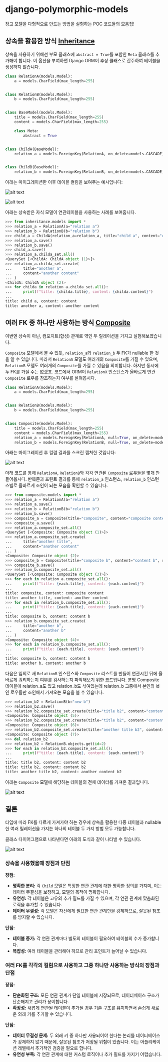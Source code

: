 # django-polymorphic-models

장고 모델을 다형적으로 만드는 방법을 실험하는 POC 코드들의 모음집!

## 상속을 활용한 방식 [Inheritance](./inheritance/)

상속을 사용하기 위해선 부모 클래스에 `abstract = True`를 포함한 `Meta` 클래스를 추가해야 합니다.
이 옵션을 부여하면 Django ORM이 추상 클래스로 간주하여 테이블을 생성하지 않습니다.

```python
class RelationA(models.Model):
    a = models.CharField(max_length=255)


class RelationB(models.Model):
    b = models.CharField(max_length=255)


class BaseModel(models.Model):
    title = models.CharField(max_length=255)
    content = models.CharField(max_length=255)

    class Meta:
        abstract = True


class ChildA(BaseModel):
    relation_a = models.ForeignKey(RelationA, on_delete=models.CASCADE)


class ChildB(BaseModel):
    relation_b = models.ForeignKey(RelationB, on_delete=models.CASCADE)
```

아래는 마이그레이션한 이후 테이블 컬럼을 보여주는 예시입니다:

![alt text](<static/Screenshot 2024-08-12 at 23.14.24.png>)

![alt text](<static/Screenshot 2024-08-12 at 23.14.37.png>)

아래는 상속받은 자식 모델이 연관테이블을 사용하는 사례를 보여줍니다.

```python
>>> from inheritance.models import *
>>> relation_a = RelationA(a="relation a")
>>> relation_b = RelationB(b="relation b")
>>> child_a = ChildA(relation_a=relation_a, title="child a", content="content")
>>> relation_a.save()
>>> relation_b.save()
>>> child_a.save()
>>> relation_a.childa_set.all()
<QuerySet [<ChildA: ChildA object (1)>]>
>>> relation_a.childa_set.create(
...     title="another a",
...     content="another content"
... )
<ChildA: ChildA object (2)>
>>> for childa in relation_a.childa_set.all():
...     print(f"title: {childa.title}, content: {childa.content}")
...
title: child a, content: content
title: another a, content: another content
```

## 여러 FK 중 하나만 사용하는 방식 [Composite](./composite/)

이번엔 상속이 아닌, 컴포지트(합성) 관계로 엮인 두 릴레이션을 가지고 실험해보겠습니다.

`Composite` 모델에서 볼 수 있듯, `relation_a`와 `relation_b` 두 FK가 nullable
한 것을 알 수 있습니다. 따라서 `RelationA` 모델도 여러개의 `Composite`를 가질 수 있으며,
`RelationB` 모델도 여러개의 `Composite`를 가질 수 있음을 의미합니다. 하지만 동시에 두 FK를
가질 수는 없겠죠. 코드에서 ORM이 `RelationX` 인스턴스가 올바르게 연관 `Composite` 로우를
참조하는지 여부를 살펴봅시다.

```python
class RelationA(models.Model):
    a = models.CharField(max_length=255)


class RelationB(models.Model):
    b = models.CharField(max_length=255)


class Composite(models.Model):
    title = models.CharField(max_length=255)
    content = models.CharField(max_length=255)
    relation_a = models.ForeignKey(RelationA, null=True, on_delete=models.CASCADE)
    relation_b = models.ForeignKey(RelationB, null=True, on_delete=models.CASCADE)
```

아래는 마이그레이션 후 컬럼 결과를 스크린 캡쳐한 것입니다:

![alt text](<static/Screenshot 2024-08-12 at 23.27.01.png>)

아래 코드를 통해 `RelationA`, `RelationB`와 각각 연관된 `Composite` 로우들을 몇개 만들어봅시다.
반복문과 프린트 결과를 통해 `relation_a` 인스턴스, `relation_b` 인스턴스별로 올바르게 조인이 되는
모습을 확인할 수 있습니다.

```python
>>> from composite.models import *
>>> relation_a = RelationA(a="relation a")
>>> relation_a.save()
>>> relation_b = RelationB(b="relation b")
>>> relation_b.save()
>>> composite_a = Composite(title="composite", content="composite content", relation_a=relation_a)
>>> composite_a.save()
>>> relation_a.composite_set.all()
<QuerySet [<Composite: Composite object (1)>]>
>>> relation_a.composite_set.create(
...     title="another title",
...     content="another content"
... )
<Composite: Composite object (2)>
>>> composite_b = Composite(title="composite b", content="content b", relation_b=relation_b)
>>> composite_b.save()
>>> relation_b.composite_set.all()
<QuerySet [<Composite: Composite object (3)>]>
>>> for each in relation_a.composite_set.all():
...     print(f"title: {each.title}, content: {each.content}")
...
title: composite, content: composite content
title: another title, content: another content
>>> for each in relation_b.composite_set.all():
...     print(f"title: {each.title}, content: {each.content}")
...
title: composite b, content: content b
>>> relation_b.composite_set.create(
...     title="another b",
...     content="another b"
... )
<Composite: Composite object (4)>
>>> for each in relation_b.composite_set.all():
...     print(f"title: {each.title}, content: {each.content}")
...
title: composite b, content: content b
title: another b, content: another b
```

다음은 임의로 새 `RelationB` 인스턴스와 `Composite` 리스트를 만들어 연관시킨 뒤에
올바르게 쿼리하는지 여부를 검사하는지 파악해보기 위한 코드입니다. 분명 Composite 테이블에
relation_a도 있고 relation_b도 섞여있는데 relation_b 그중에서 본인의 id인 로우들만
조인해서 가져오는 모습을 볼 수 있습니다.

```python
>>> relation_b2 = RelationB(b="new b")
>>> relation_b2.save()
>>> relation_b2.composite_set.create(title="title b2", content="content b2")
<Composite: Composite object (5)>
>>> relation_b2.composite_set.create(title="title b2", content="content b2")
<Composite: Composite object (6)>
>>> relation_b2.composite_set.create(title="another title b2", content="another content b2")
<Composite: Composite object (7)>
>>> del relation_b2
>>> relation_b2 = RelationB.objects.get(id=2)
>>> for each in relation_b2.composite_set.all():
...     print(f"title: {each.title}, content: {each.content}")
...
title: title b2, content: content b2
title: title b2, content: content b2
title: another title b2, content: another content b2
```

아래는 `Composite` 모델에 해당하는 테이블의 전체 데이터를 가져온 결과입니다.

![alt text](<static/Screenshot 2024-08-13 at 00.18.19.png>)

## 결론

타입에 따라 FK를 다르게 가져가야 하는 경우에 상속을 활용한 다중 테이블과 nullable한
여러 릴레이션을 가지는 하나의 테이블 두 가지 방법 모두 가능합니다.

클래스 다이어그램으로 나타낸다면 아래의 도식과 같이 나타낼 수 있습니다.

![alt text](<static/scan - 3.jpg>)

### 상속을 사용했을때 장점과 단점

**장점:**

- **명확한 분리:** 각 `Child` 모델은 특정한 연관 관계에 대한 명확한 정의를 가지며, 이는 데이터 무결성을 보장하고, 모델의 목적이 명확합니다.
- **유연성:** 각 테이블은 고유의 추가 필드를 가질 수 있으며, 각 연관 관계에 맞춤화된 로직을 추가할 수 있습니다.
- **데이터 무결성:** 각 모델은 자신에게 필요한 연관 관계만을 강제하므로, 잘못된 참조를 방지할 수 있습니다.

**단점:**

- **테이블 증가:** 각 연관 관계마다 별도의 테이블이 필요하여 테이블의 수가 증가합니다.
- **복잡성:** 여러 테이블을 관리해야 하므로 관리 포인트가 늘어날 수 있습니다.

### 여러 FK를 각각의 컬럼으로 사용하고 그중 하나만 사용하는 방식의 장점과 단점

**장점:**

- **단순화된 구조:** 모든 연관 관계가 단일 테이블에 저장되므로, 데이터베이스 구조가 단순해지고 관리가 용이합니다.
- **확장성:** 새롭게 연관될 테이블이 추가될 경우 기존 구조를 유지하면서 손쉽게 새로운 외래 키를 추가할 수 있습니다.

**단점:**

- **데이터 무결성 문제:** 두 외래 키 중 하나만 사용되어야 한다는 논리를 데이터베이스가 강제하지 않기 때문에, 잘못된 참조가 저장될 위험이 있습니다. 이는 어플리케이션 레벨에서 추가적인 검증을 필요로 합니다.
- **유연성 부족:** 각 연관 관계에 대한 커스텀 로직이나 추가 필드를 가지기 어렵습니다.
